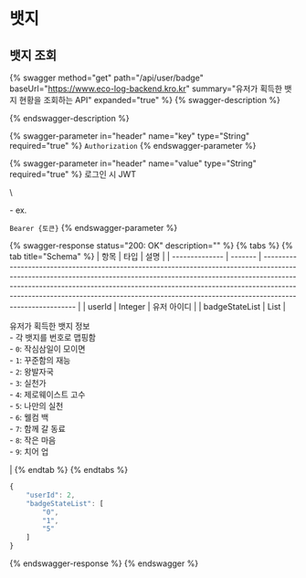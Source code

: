 # 뱃지

## 뱃지 조회 <a href="#view" id="view"></a>

{% swagger method="get" path="/api/user/badge" baseUrl="https://www.eco-log-backend.kro.kr" summary="유저가 획득한 뱃지 현황을 조회하는 API" expanded="true" %}
{% swagger-description %}

{% endswagger-description %}

{% swagger-parameter in="header" name="key" type="String" required="true" %}
`Authorization`
{% endswagger-parameter %}

{% swagger-parameter in="header" name="value" type="String" required="true" %}
로그인 시 JWT

\


  \- ex. 

`Bearer {토큰}`
{% endswagger-parameter %}

{% swagger-response status="200: OK" description="" %}
{% tabs %}
{% tab title="Schema" %}
| 항목             | 타입      | 설명                                                                                                                                                                                                                                                                                                                                                  |
| -------------- | ------- | --------------------------------------------------------------------------------------------------------------------------------------------------------------------------------------------------------------------------------------------------------------------------------------------------------------------------------------------------- |
| userId         | Integer | 유저 아이디                                                                                                                                                                                                                                                                                                                                              |
| badgeStateList | List    | <p>유저가 획득한 뱃지 정보<br>  - 각 뱃지를 번호로 맵핑함<br>  - <code>0</code>: 작심삼일이 모이면<br>  - <code>1</code>: 꾸준함의 재능<br>  - <code>2</code>: 왕발자국<br>  - <code>3</code>: 실천가<br>  - <code>4</code>: 제로웨이스트 고수<br>  - <code>5</code>: 나만의 실천<br>  - <code>6</code>: 웰컴 백<br>  - <code>7</code>: 함께 갈 동료<br>  - <code>8</code>: 작은 마음<br>  - <code>9</code>: 치어 업</p> |
{% endtab %}
{% endtabs %}

```javascript
{
	"userId": 2,
	"badgeStateList": [
		"0",
		"1",
		"5"
	]
}
```
{% endswagger-response %}
{% endswagger %}

